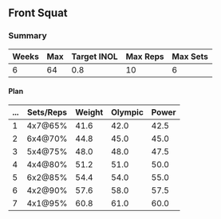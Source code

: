 ## Front Squat

### Summary

Weeks | Max | Target INOL | Max Reps | Max Sets
--- | --- | --- | --- | ---
6 | 64 | 0.8 | 10 | 6

#### Plan

 ... | Sets/Reps | Weight | Olympic | Power
--- | --- | --- | --- | ---
1 | 4x7@65% | 41.6 | 42.0 | 42.5
2 | 6x4@70% | 44.8 | 45.0 | 45.0
3 | 5x4@75% | 48.0 | 48.0 | 47.5
4 | 4x4@80% | 51.2 | 51.0 | 50.0
5 | 6x2@85% | 54.4 | 54.0 | 55.0
6 | 4x2@90% | 57.6 | 58.0 | 57.5
7 | 4x1@95% | 60.8 | 61.0 | 60.0

